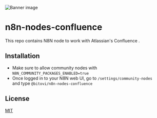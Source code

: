 ![Banner image](https://user-images.githubusercontent.com/10284570/173569848-c624317f-42b1-45a6-ab09-f0ea3c247648.png)

# n8n-nodes-confluence

This repo contains N8N node to work with Atlassian's Confluence .

## Installation

- Make sure to allow community nodes with `N8N_COMMUNITY_PACKAGES_ENABLED=true`
- Once logged in to your N8N web UI, go to `/settings/community-nodes` and type `@bitovi/n8n-nodes-confluence`

## License

[MIT](https://github.com/n8n-io/n8n-nodes-starter/blob/master/LICENSE.md)
